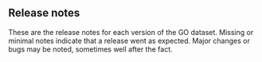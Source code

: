 
## Release notes

These are the release notes for each version of the GO dataset.
Missing or minimal notes indicate that a release went as expected.
Major changes or bugs may be noted, sometimes well after the fact. 
